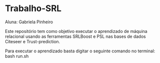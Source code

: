 # Trabalho-SRL
Aluna: Gabriela Pinheiro

Este repositório tem como objetivo executar o aprendizado de máquina relacional usando as ferramentas SRLBoost e PSL nas bases de dados Citeseer e Trust-prediction.

Para executar o aprendizado basta digitar o seguinte comando no terminal:
bash run.sh

